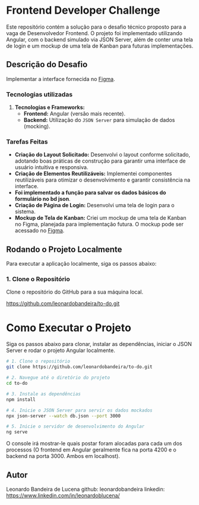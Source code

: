 # Frontend Developer Challenge

Este repositório contém a solução para o desafio técnico proposto para a vaga de Desenvolvedor Frontend. O projeto foi implementado utilizando Angular, com o backend simulado via JSON Server, além de conter uma tela de login e um mockup de uma tela de Kanban para futuras implementações.

## Descrição do Desafio
Implementar a interface fornecida no [Figma](https://www.figma.com/proto/x0fSZ0pQyClJdFAuYoxQq2/Test---Esig-Grup?type=design&node-id=15-341&scaling=min-zoom&page-id=0%3A1&starting-point-node-id=1%3A4).

### Tecnologias utilizadas

1. **Tecnologias e Frameworks:**
   - **Frontend:** Angular (versão mais recente).
   - **Backend:** Utilização do `JSON Server` para simulação de dados (mocking).

### Tarefas Feitas

- **Criação do Layout Solicitado:** Desenvolvi o layout conforme solicitado, adotando boas práticas de construção para garantir uma interface de usuário intuitiva e responsiva.
- **Criação de Elementos Reutilizáveis:** Implementei componentes reutilizáveis para otimizar o desenvolvimento e garantir consistência na interface.
- **Foi implementado a função para salvar os dados básicos do formulário no bd json**.
- **Criação de Página de Login:** Desenvolvi uma tela de login para o sistema.
- **Mockup de Tela de Kanban:** Criei um mockup de uma tela de Kanban no Figma, planejada para implementação futura. O mockup pode ser acessado no [Figma](https://www.figma.com/design/ohqnwZnwoHA2Dg4Y9dCvPD/Test---Esig-Grup-%2Bkanban?node-id=0-1&m=dev&t=exePyl2osLGegLlu-1).

## Rodando o Projeto Localmente

Para executar a aplicação localmente, siga os passos abaixo:

### 1. Clone o Repositório

Clone o repositório do GitHub para a sua máquina local.

https://github.com/leonardobandeira/to-do.git

# Como Executar o Projeto

Siga os passos abaixo para clonar, instalar as dependências, iniciar o JSON Server e rodar o projeto Angular localmente.

```bash
# 1. Clone o repositório
git clone https://github.com/leonardobandeira/to-do.git

# 2. Navegue até o diretório do projeto
cd to-do

# 3. Instale as dependências
npm install

# 4. Inicie o JSON Server para servir os dados mockados
npx json-server --watch db.json --port 3000

# 5. Inicie o servidor de desenvolvimento do Angular
ng serve
```

O console irá mostrar-le quais postar foram alocadas para cada um dos processos (O frontend em Angular geralmente fica na porta 4200 e o backend na porta 3000. Ambos em localhost).

## Autor
Leonardo Bandeira de Lucena
github: leonardobandeira
linkedin: https://www.linkedin.com/in/leonardoblucena/
